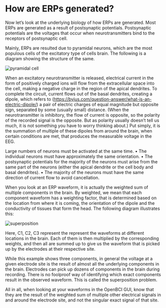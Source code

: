 # How are ERPs generated?

Now let’s look at the underlying biology of how ERPs are generated. Most ERPs are generated as a result of postsynaptic potentials. Postsynaptic potentials are the voltages that occur when neurotransmitters bind to the receptors of postsynaptic cell. 

Mainly, ERPs are resulted due to pyramidal neurons, which are the most populous cells of the excitatory type of cells brain. The following is a diagram showing the structure of the same.

![pyramidal cell](https://i.postimg.cc/pLDj2WPd/Screenshot-2024-09-12-at-7-57-09-PM.png)

When an excitatory neurotransmitter is released, electrical current in the form of positively charged ions will flow from the extracellular space into the cell, making a negative charge in the region of the apical dendrites. To complete the circuit, current flows out of the basal dendrites, creating a dipole, which refers to (https://byjus.com/question-answer/what-is-an-electric-dipole/) a pair of electric charges of equal magnitude but opposite sign, separated by some (usually small) distance. (When the neurotransmitter is inhibitory, the flow of current is opposite, so the polarity of the recorded signal is the opposite. But as polarity usually doesn’t tell us much, it is not something you have to worry thinking about.) Put simply, it is the summation of multiple of these dipoles from around the brain, when certain conditions are met, that produces the measurable voltage in the EEG.

Large numbers of neurons must be activated at the same time.
• The individual neurons must have approximately the same orientation.
• The postsynaptic potentials for the majority of the neurons must arise from the same part of
the neurons (either the apical dendrite or the cell body and basal dendrites).
• The majority of the neurons must have the same direction of current flow to avoid cancellation.

When you look at an ERP waveform, it is actually the weighted sum of multiple components in the brain. By weighted, we mean that each component waveform has a weighting factor, that is determined based on the location from where it is coming, the orientation of the dipole and the conductivity of tissues that form the head. The following diagram illustrates this:

![superposition](https://i.postimg.cc/4y67QGBd/Screenshot-2024-09-12-at-7-57-54-PM.png)

Here, C1, C2, C3 represent the represent the waveforms at different locations in the brain. Each of them is then multiplied by the corresponding weights, and then all are summed up to give us the waveform that is picked up by the electrodes at their respective site. 

While this example shows three components, in general the voltage at a given electrode site is the result of almost all the underlying components in the brain. Electrodes can pick up dozens of components in the brain during recording. There is no foolproof way of identifying which exact components result in the observed waveform. This is called the superposition problem.

All in all, when looking at your waveforms in the OpenBCI GUI, know that they are the result of the weighted sum of multiple other electrical signals in and around the electrode site, and not the singular exact signal of that site.